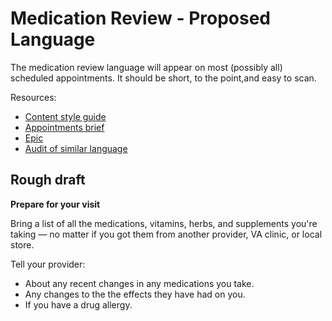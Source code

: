 # Medication Review - Proposed Language

The medication review language will appear on most (possibly all) scheduled appointments. It should be short, to the point,and easy to scan. 

Resources:
- [Content style guide](https://design.va.gov/content-style-guide/)
- [Appointments brief](https://github.com/department-of-veterans-affairs/va.gov-team/blob/master/products/content/content-briefs/appointments-content-brief.md)
- [Epic](https://github.com/department-of-veterans-affairs/va.gov-team/issues/82400)
- [Audit of similar language](medication-content-audit.md)

## Rough draft

**Prepare for your visit**  

Bring a list of all the medications, vitamins, herbs, and supplements you're taking — no matter if you got them from another provider, VA clinic, or local store. 

Tell your provider:

* About any recent changes in any medications you take. 
* Any changes to the the effects they have had on you.
* If you have a drug allergy.




